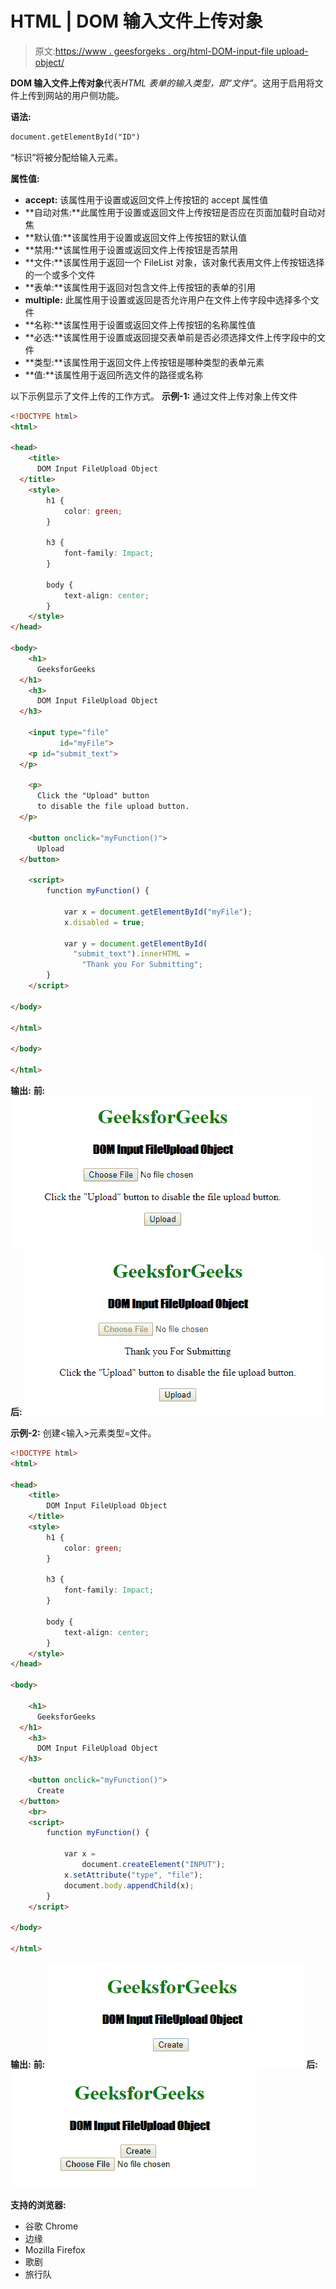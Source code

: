 # HTML | DOM 输入文件上传对象

> 原文:[https://www . geesforgeks . org/html-DOM-input-file upload-object/](https://www.geeksforgeeks.org/html-dom-input-fileupload-object/)

**DOM 输入文件上传对象**代表*HTML 表单的输入类型，即“文件”*。这用于启用将文件上传到网站的用户侧功能。

**语法:**

```html
document.getElementById("ID")
```

“标识”将被分配给输入元素。

**属性值:**

*   **accept:** 该属性用于设置或返回文件上传按钮的 accept 属性值
*   **自动对焦:**此属性用于设置或返回文件上传按钮是否应在页面加载时自动对焦
*   **默认值:**该属性用于设置或返回文件上传按钮的默认值
*   **禁用:**该属性用于设置或返回文件上传按钮是否禁用
*   **文件:**该属性用于返回一个 FileList 对象，该对象代表用文件上传按钮选择的一个或多个文件
*   **表单:**该属性用于返回对包含文件上传按钮的表单的引用
*   **multiple:** 此属性用于设置或返回是否允许用户在文件上传字段中选择多个文件
*   **名称:**该属性用于设置或返回文件上传按钮的名称属性值
*   **必选:**该属性用于设置或返回提交表单前是否必须选择文件上传字段中的文件
*   **类型:**该属性用于返回文件上传按钮是哪种类型的表单元素
*   **值:**该属性用于返回所选文件的路径或名称

以下示例显示了文件上传的工作方式。
**示例-1:** 通过文件上传对象上传文件

```html
<!DOCTYPE html>
<html>

<head>
    <title>
      DOM Input FileUpload Object
  </title>
    <style>
        h1 {
            color: green;
        }

        h3 {
            font-family: Impact;
        }

        body {
            text-align: center;
        }
    </style>
</head>

<body>
    <h1>
      GeeksforGeeks
  </h1>
    <h3>
      DOM Input FileUpload Object
  </h3>

    <input type="file"
           id="myFile">
    <p id="submit_text">
  </p>

    <p>
      Click the "Upload" button 
      to disable the file upload button.
  </p>

    <button onclick="myFunction()">
      Upload
  </button>

    <script>
        function myFunction() {

            var x = document.getElementById("myFile");
            x.disabled = true;

            var y = document.getElementById(
              "submit_text").innerHTML = 
                "Thank you For Submitting";
        }
    </script>

</body>

</html>

</body>

</html>
```

**输出:**
**前:**
![](img/f94fe7ee6ef67f6ce80abdc1ee0c26ee.png)
**后:**
![](img/c1b3a4c32a2a4e1830c90b6c7907ffef.png)

**示例-2:** 创建<输入>元素类型=文件。

```html
<!DOCTYPE html>
<html>

<head>
    <title>
        DOM Input FileUpload Object
    </title>
    <style>
        h1 {
            color: green;
        }

        h3 {
            font-family: Impact;
        }

        body {
            text-align: center;
        }
    </style>
</head>

<body>

    <h1>
      GeeksforGeeks
  </h1>
    <h3>
      DOM Input FileUpload Object
  </h3>

    <button onclick="myFunction()">
      Create
  </button>
    <br>
    <script>
        function myFunction() {

            var x = 
                document.createElement("INPUT");
            x.setAttribute("type", "file");
            document.body.appendChild(x);
        }
    </script>

</body>

</html>
```

**输出:**
**前:**
![](img/e48fbb99a3294f1d0af1328075e42eee.png)
**后:**
![](img/48288b9766755e07e29c94b656c2dc1b.png)

**支持的浏览器:**

*   谷歌 Chrome
*   边缘
*   Mozilla Firefox
*   歌剧
*   旅行队